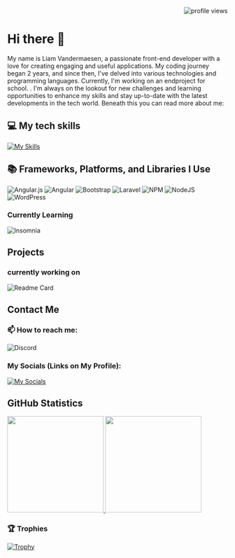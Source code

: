
<!--
**liamvdm2/liamvdm2** is a ✨ _special_ ✨ repository because its `README.md` (this file) appears on your GitHub profile.
-->



<p align="right">
  <img src="https://komarev.com/ghpvc/?username=liamvdm2&color=brightgreen&style=flat-square" alt="profile views">
</p>

# Hi there 👋
My name is Liam Vandermaesen,
a passionate front-end developer with a love for creating engaging and useful applications. My coding journey began 2 years, and since then, I've delved into various technologies and programming languages.
Currently, I'm working on an endproject for school. . I'm always on the lookout for new challenges and learning opportunities to enhance my skills and stay up-to-date with the latest developments in the tech world.
Beneath this you can read more about me:

## 💻 My tech skills
[![My Skills](https://skillicons.dev/icons?i=angular,css,figma,html,js,mysql,nodejs,ts,wordpress,linux,powershell,vscode)](https://skillicons.dev)


## 📚 Frameworks, Platforms, and Libraries I Use

![Angular.js](https://img.shields.io/badge/angular.js-%23E23237.svg?style=for-the-badge&logo=angularjs&logoColor=white)
![Angular](https://img.shields.io/badge/angular-%23DD0031.svg?style=for-the-badge&logo=angular&logoColor=white)
![Bootstrap](https://img.shields.io/badge/bootstrap-%238511FA.svg?style=for-the-badge&logo=bootstrap&logoColor=white)
![Laravel](https://img.shields.io/badge/laravel-%23FF2D20.svg?style=for-the-badge&logo=laravel&logoColor=white)
![NPM](https://img.shields.io/badge/NPM-%23CB3837.svg?style=for-the-badge&logo=npm&logoColor=white)
![NodeJS](https://img.shields.io/badge/node.js-6DA55F?style=for-the-badge&logo=node.js&logoColor=white)
![WordPress](https://img.shields.io/badge/WordPress-%23117AC9.svg?style=for-the-badge&logo=WordPress&logoColor=white)

### Currently Learning 
![Insomnia](https://img.shields.io/badge/Insomnia-black?style=for-the-badge&logo=insomnia&logoColor=5849BE)

## Projects

### currently working on
![Readme Card](https://github-readme-stats.vercel.app/api/pin/?username=liamvdm2&repo=princepressEP)

## Contact Me
### 📫 How to reach me: 
![Discord](https://dcbadge.vercel.app/api/shield/473182309957500929?theme=discord)

### My Socials (Links on My Profile):
[![My Socials](https://skillicons.dev/icons?i=github,instagram,linkedin&perline=3)](https://skillicons.dev)

## GitHub Statistics
<p>
  <a href="https://github.com/liamvdm2">
    <img src="https://github-readme-stats.vercel.app/api?username=liamvdm2&show_icons=true&theme=dark&show=prs_merged,prs_merged_percentage&theme=transparent" height="220"/>
  </a>
  <a href="https://github.com/liamvdm2">
    <img src="https://github-readme-stats.vercel.app/api/top-langs/?username=liamvdm2&layout=compact&langs_count=6&theme=transparent" height="220"/>
  </a>
</p>

### 🏆 Trophies
[![Trophy](https://github-profile-trophy.vercel.app/?username=liamvdm2&theme=tokyonight)](https://github.com/ryo-ma/github-profile-trophy)




